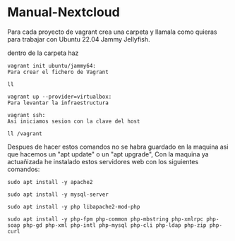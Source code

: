 # Manual-Nextcloud

Para cada proyecto de vagrant crea una carpeta y llamala como quieras para trabajar con Ubuntu 22.04 Jammy Jellyfish.

dentro de la carpeta haz

``` 
vagrant init ubuntu/jammy64:
Para crear el fichero de Vagrant

ll

vagrant up --provider=virtualbox:
Para levantar la infraestructura

vagrant ssh:
Asi iniciamos sesion con la clave del host

ll /vagrant
```

Despues de hacer estos comandos no se habra guardado en la maquina asi que hacemos un "apt update" o un "apt upgrade", Con la maquina ya actuañizada he instalado estos servidores web con los siguientes comandos:

```
sudo apt install -y apache2

sudo apt install -y mysql-server

sudo apt install -y php libapache2-mod-php

sudo apt install -y php-fpm php-common php-mbstring php-xmlrpc php-soap php-gd php-xml php-intl php-mysql php-cli php-ldap php-zip php-curl
```


